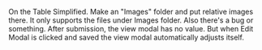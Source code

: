 On the Table Simplified. Make an "Images" folder and put relative images there. It only supports the files under Images folder. Also there's a bug or something. After submission, the view modal has no value. But when Edit Modal is clicked and saved the view modal automatically adjusts itself. 
